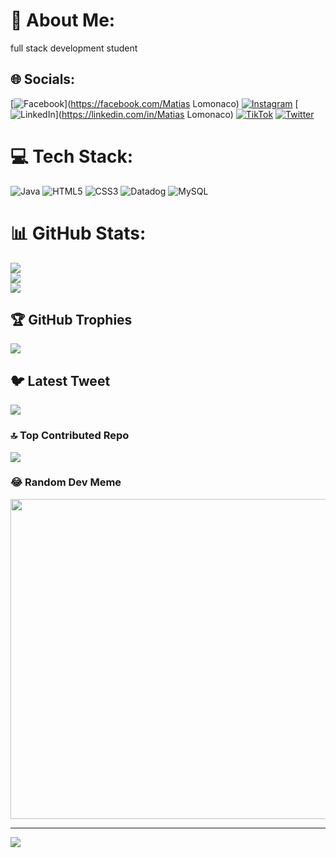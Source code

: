 # 💫 About Me:
full stack development student


## 🌐 Socials:
[![Facebook](https://img.shields.io/badge/Facebook-%231877F2.svg?logo=Facebook&logoColor=white)](https://facebook.com/Matias Lomonaco) [![Instagram](https://img.shields.io/badge/Instagram-%23E4405F.svg?logo=Instagram&logoColor=white)](https://instagram.com/mati.lomonaco) [![LinkedIn](https://img.shields.io/badge/LinkedIn-%230077B5.svg?logo=linkedin&logoColor=white)](https://linkedin.com/in/Matias Lomonaco) [![TikTok](https://img.shields.io/badge/TikTok-%23000000.svg?logo=TikTok&logoColor=white)](https://tiktok.com/@@mattilomonaco) [![Twitter](https://img.shields.io/badge/Twitter-%231DA1F2.svg?logo=Twitter&logoColor=white)](https://twitter.com/@Charlybown16) 

# 💻 Tech Stack:
![Java](https://img.shields.io/badge/java-%23ED8B00.svg?style=for-the-badge&logo=java&logoColor=white) ![HTML5](https://img.shields.io/badge/html5-%23E34F26.svg?style=for-the-badge&logo=html5&logoColor=white) ![CSS3](https://img.shields.io/badge/css3-%231572B6.svg?style=for-the-badge&logo=css3&logoColor=white) ![Datadog](https://img.shields.io/badge/datadog-%23632CA6.svg?style=for-the-badge&logo=datadog&logoColor=white) ![MySQL](https://img.shields.io/badge/mysql-%2300f.svg?style=for-the-badge&logo=mysql&logoColor=white)
# 📊 GitHub Stats:
![](https://github-readme-stats.vercel.app/api?username=LomGMatt12&theme=gotham&hide_border=false&include_all_commits=false&count_private=false)<br/>
![](https://github-readme-streak-stats.herokuapp.com/?user=LomGMatt12&theme=gotham&hide_border=false)<br/>
![](https://github-readme-stats.vercel.app/api/top-langs/?username=LomGMatt12&theme=gotham&hide_border=false&include_all_commits=false&count_private=false&layout=compact)

## 🏆 GitHub Trophies
![](https://github-profile-trophy.vercel.app/?username=LomGMatt12&theme=radical&no-frame=false&no-bg=true&margin-w=4)

## 🐦 Latest Tweet
[![](https://gtce.itsvg.in/api?username=@Charlybown16)](https://github.com/VishwaGauravIn/github-twitter-card-embed)

### 🔝 Top Contributed Repo
![](https://github-contributor-stats.vercel.app/api?username=LomGMatt12&limit=5&theme=dark&combine_all_yearly_contributions=true)

### 😂 Random Dev Meme
<img src="https://rm.up.railway.app/" width="512px"/>

---
[![](https://visitcount.itsvg.in/api?id=LomGMatt12&icon=0&color=0)](https://visitcount.itsvg.in)

<!-- Proudly created with GPRM ( https://gprm.itsvg.in ) -->
